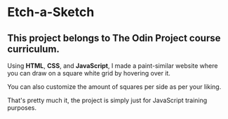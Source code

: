 # Etch-a-Sketch

## This project belongs to The Odin Project course curriculum.
 
 Using **HTML**, **CSS**, and **JavaScript**, I made a paint-similar website where you can draw on a square white grid by hovering over it. 
 
 You can also customize the amount of squares per side as per your liking.

 That's pretty much it, the project is simply just for JavaScript training purposes.  
